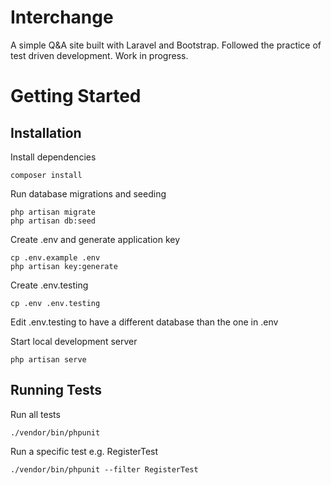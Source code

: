 # Interchange
A simple Q&A site built with Laravel and Bootstrap. Followed the practice of test driven development. Work in progress.

# Getting Started
## Installation
Install dependencies

```
composer install
```

Run database migrations and seeding

```
php artisan migrate
php artisan db:seed
```

Create .env and generate application key

```
cp .env.example .env
php artisan key:generate
```

Create .env.testing

```
cp .env .env.testing
```
Edit .env.testing to have a different database than the one in .env

Start local development server

```
php artisan serve
```

## Running Tests
Run all tests

```
./vendor/bin/phpunit
```

Run a specific test e.g. RegisterTest

```
./vendor/bin/phpunit --filter RegisterTest
```
